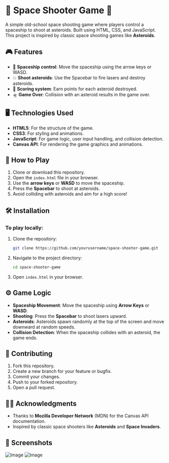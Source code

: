 # 🚀 Space Shooter Game 🌌

A simple old-school space shooting game where players control a spaceship to shoot at asteroids. Built using HTML, CSS, and JavaScript. This project is inspired by classic space shooting games like **Asteroids**.

## 🎮 Features
- 🚀 **Spaceship control**: Move the spaceship using the arrow keys or WASD.
- 💥 **Shoot asteroids**: Use the Spacebar to fire lasers and destroy asteroids.
- 🌟 **Scoring system**: Earn points for each asteroid destroyed.
- 🛸 **Game Over**: Collision with an asteroid results in the game over.

## 🖥️ Technologies Used
- **HTML5**: For the structure of the game.
- **CSS3**: For styling and animations.
- **JavaScript**: For game logic, user input handling, and collision detection.
- **Canvas API**: For rendering the game graphics and animations.

## 🚀 How to Play
1. Clone or download this repository.
2. Open the `index.html` file in your browser.
3. Use the **arrow keys** or **WASD** to move the spaceship.
4. Press the **Spacebar** to shoot at asteroids.
5. Avoid colliding with asteroids and aim for a high score!

## 🛠️ Installation

### To play locally:
1. Clone the repository:
    ```bash
    git clone https://github.com/yourusername/space-shooter-game.git
    ```

2. Navigate to the project directory:
    ```bash
    cd space-shooter-game
    ```

3. Open `index.html` in your browser.

## ⚙️ Game Logic

- **Spaceship Movement**: Move the spaceship using **Arrow Keys** or **WASD**.
- **Shooting**: Press the **Spacebar** to shoot lasers upward.
- **Asteroids**: Asteroids spawn randomly at the top of the screen and move downward at random speeds.
- **Collision Detection**: When the spaceship collides with an asteroid, the game ends.

## 🤝 Contributing

1. Fork this repository.
2. Create a new branch for your feature or bugfix.
3. Commit your changes.
4. Push to your forked repository.
5. Open a pull request.


## 👨‍💻 Acknowledgments

- Thanks to **Mozilla Developer Network** (MDN) for the Canvas API documentation.
- Inspired by classic space shooters like **Asteroids** and **Space Invaders**.
  
## 📸 Screenshots
![Image](https://github.com/user-attachments/assets/05c1d5e5-71cf-4181-95a0-aabaea471980)
![Image](https://github.com/user-attachments/assets/0b203168-c588-435d-9c7d-85cdb70365d4)
